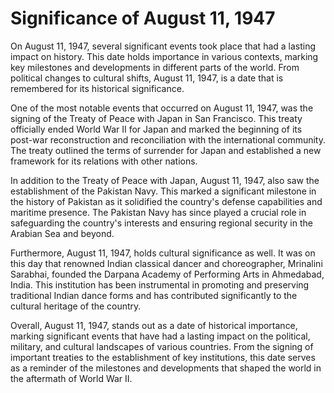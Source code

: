 <h1>Significance of August 11, 1947</h1>
<p>On August 11, 1947, several significant events took place that had a lasting impact on history. This date holds importance in various contexts, marking key milestones and developments in different parts of the world. From political changes to cultural shifts, August 11, 1947, is a date that is remembered for its historical significance.</p>
<p>One of the most notable events that occurred on August 11, 1947, was the signing of the Treaty of Peace with Japan in San Francisco. This treaty officially ended World War II for Japan and marked the beginning of its post-war reconstruction and reconciliation with the international community. The treaty outlined the terms of surrender for Japan and established a new framework for its relations with other nations.</p>
<p>In addition to the Treaty of Peace with Japan, August 11, 1947, also saw the establishment of the Pakistan Navy. This marked a significant milestone in the history of Pakistan as it solidified the country's defense capabilities and maritime presence. The Pakistan Navy has since played a crucial role in safeguarding the country's interests and ensuring regional security in the Arabian Sea and beyond.</p>
<p>Furthermore, August 11, 1947, holds cultural significance as well. It was on this day that renowned Indian classical dancer and choreographer, Mrinalini Sarabhai, founded the Darpana Academy of Performing Arts in Ahmedabad, India. This institution has been instrumental in promoting and preserving traditional Indian dance forms and has contributed significantly to the cultural heritage of the country.</p>
<p>Overall, August 11, 1947, stands out as a date of historical importance, marking significant events that have had a lasting impact on the political, military, and cultural landscapes of various countries. From the signing of important treaties to the establishment of key institutions, this date serves as a reminder of the milestones and developments that shaped the world in the aftermath of World War II.</p>